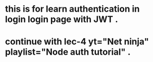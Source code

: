 # this is for learn authentication in login login page with JWT .
# continue with lec-4 yt="Net ninja" playlist="Node auth tutorial" .
